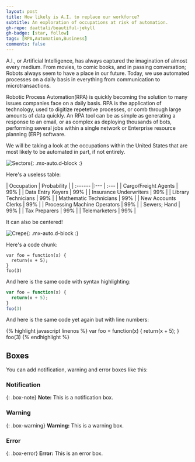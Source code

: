 ```yaml
---
layout: post
title: How likely is A.I. to replace our workforce?
subtitle: An exploration of occupations at risk of automation.
gh-repo: daattali/beautiful-jekyll
gh-badge: [star, follow]
tags: [RPA,Automation,Business]
comments: false
---
```

A.I., or Artificial Intelligence, has always captured the imagination of almost every medium. From movies, to comic books, and in passing conversation; Robots always seem to have a place in our future. Today, we use automated processes on a daily basis in everything from communication to microtransactions. 

Robotic Process Automation(RPA) is quickly becoming the solution to many issues companies face on a daily basis. RPA is the application of technology, used to digitize repetetive processes, or comb through large amounts of data quickly. An RPA tool can be as simple as generating a response to an email, or as complex as deploying thousands of bots, performing several jobs within a single network or Enterprise resource planning (ERP) software. 

We will be taking a look at the occupations within the United States that are most likely to be automated in part, if not entirely. 


![Sectors](C:\Users\mbrow\Pictures\SectorGraph){: .mx-auto.d-block :}


Here's a useless table:

| Occupation | Probability |
| :------ |:--- | :--- |
| Cargo/Freight Agents | 99% | 
| Data Entry Keyers | 99% |
| Insurance Underwriters | 99% |
| Library Technicians | 99% |
| Mathematic Technicians | 99% |
| New Accounts Clerks | 99% |
| Processing Machine Operators | 99% |
| Sewers; Hand | 99% |
| Tax Preparers | 99% |
| Telemarketers | 99% |

It can also be centered!

![Crepe](https://s3-media3.fl.yelpcdn.com/bphoto/cQ1Yoa75m2yUFFbY2xwuqw/348s.jpg){: .mx-auto.d-block :}

Here's a code chunk:

~~~
var foo = function(x) {
  return(x + 5);
}
foo(3)
~~~

And here is the same code with syntax highlighting:

```javascript
var foo = function(x) {
  return(x + 5);
}
foo(3)
```

And here is the same code yet again but with line numbers:

{% highlight javascript linenos %}
var foo = function(x) {
  return(x + 5);
}
foo(3)
{% endhighlight %}

## Boxes
You can add notification, warning and error boxes like this:

### Notification

{: .box-note}
**Note:** This is a notification box.

### Warning

{: .box-warning}
**Warning:** This is a warning box.

### Error

{: .box-error}
**Error:** This is an error box.

